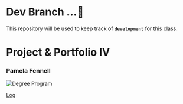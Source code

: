 
# Dev Branch ...🚀 

This repository will be used to keep track of **`development`** for this class. 
<br>

# Project & Portfolio IV
### Pamela Fennell 


![Degree Program](https://img.shields.io/badge/degree-web%20development-blue.svg)

[Log](./docs/log.md)

<br>
